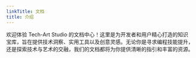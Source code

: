 ```yaml
---
linkTitle: 文档
title: 介绍
---
```



欢迎体验 Tech-Art Studio 的文档中心！这里是为开发者和用户精心打造的知识宝库，旨在提供技术洞察、实用工具以及创意灵感。无论你是寻求编程技能提升，还是探索技术与艺术的交融，我们的文档都将为你提供清晰的指引和丰富的资源。
